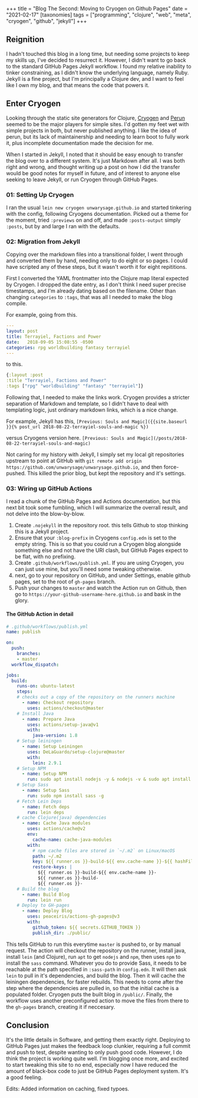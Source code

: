 +++
title = "Blog The Second: Moving to Cryogen on Github Pages"
date = "2021-02-17"
[taxonomies]
tags = ["programming", "clojure", "web", "meta", "cryogen", "github", "jekyll"]
+++

## Reignition
I hadn't touched this blog in a long time, but needing some projects to keep my skills up, I've decided to resurrect it.
However, I didn't want to go back to the standard GitHub Pages Jekyll workflow. I found my relative inability to tinker constraining,
as I didn't know the underlying language, namely Ruby. Jekyll is a fine project, but I'm principally a Clojure dev,
and I want to feel like I own my blog, and that means the code that powers it.

## Enter Cryogen
Looking through the static site generators for Clojure, [Cryogen](http://cryogenweb.org/) and [Perun](https://perun.io) seemed to be the major players for simple sites. I'd gotten my feet wet with simple projects in both, but never published anything. I like the idea of perun, but its lack of maintainership and needing to learn boot to fully work it, plus incomplete documentation made the decision for me.

When I started in Jekyll, I noted that it should be easy enough to transfer the blog over to a different system. It's just Markdown after all.
I was both right and wrong, and thought writing up a post on how I did the transfer would be good notes for myself in future, and of interest to anyone else seeking to leave Jekyll, or run Cryogen through GitHub Pages.

### 01: Setting Up Cryogen
I ran the usual `lein new cryogen unwarysage.github.io` and started tinkering with the config, following Cryogens documentation. Picked out a theme for the moment, tried `:previews` on and off, and made `:posts-output` simply `:posts`, but by and large I ran with the defaults.

### 02: Migration from Jekyll
Copying over the markdown files into a transitional folder, I went through and converted them by hand, needing only to do eight or so pages. I could have scripted any of these steps, but it wasn't worth it for eight repititions.

First I converted the YAML frontmatter into the Clojure map literal expected by Cryogen. I dropped the date entry, as I don't think I need super precise timestamps, and I'm already dating based on the filename.
Other than changing `categories` to `:tags`, that was all I needed to make the blog compile.

For example, going from this.
```yml
---
layout: post
title: Terrayiel, Factions and Power
date:   2018-09-05 15:08:55 -0500
categories: rpg worldbuilding fantasy terrayiel
---
```
to this.
```clojure
{:layout :post
:title "Terrayiel, Factions and Power"
:tags ["rpg" "worldbuilding" "fantasy" "terrayiel"]}
```
Following that, I needed to make the links work. Cryogen provides a stricter separation of Markdown and template, so I didn't have to deal with templating logic, just ordinary markdown links, which is a nice change.

For example, Jekyll has this,
`[Previous: Souls and Magic]({{site.baseurl }}{% post_url 2018-08-22-terrayiel-souls-and-magic %})`

versus Cryogens version here.
`[Previous: Souls and Magic](/posts/2018-08-22-terrayiel-souls-and-magic)`


Not caring for my history with Jekyll, I simply set my local git repositories upstream to point at GitHub with `git remote add origin https://github.com/unwarysage/unwarysage.github.io`, and then force-pushed.
This killed the prior blog, but kept the repository and it's settings.

### 03: Wiring up GitHub Actions
I read a chunk of the GitHub Pages and Actions documentation, but this next bit took some fumbling, which I will summarize the overrall result, and not delve into the blow-by-blow.

1. Create `.nojekyll` in the repository root. this tells Github to stop thinking this is a Jekyll project.
2. Ensure that your `:blog-prefix` in Cryogens `config.edn` is set to the empty string. This is so that you could run a Cryogen blog alongside something else and not have the URI clash, but GitHub Pages expect to be flat, with no prefixing.
3. Create `.github/workflows/publish.yml`. If you are using Cryogen, you can just use mine, but you'll need some tweaking otherwise.
4. next, go to your repository on GitHub, and under Settings, enable github pages, set to the root of `gh-pages` branch.
5. Push your changes to `master` and watch the Action run on Github, then go to `https://your-github-username-here.github.io` and bask in the glory.

#### The GitHub Action in detail

```yml
# .github/workflows/publish.yml
name: publish

on:
  push:
    branches:
    - master
  workflow_dispatch:

jobs:
  build:
    runs-on: ubuntu-latest
    steps:
    # checks out a copy of the repository on the runners machine
      - name: Checkout repository
        uses: actions/checkout@master
    # Install Java
      - name: Prepare Java
        uses: actions/setup-java@v1
        with:
          java-version: 1.8
    # Setup leiningen
      - name: Setup Leiningen
        uses: DeLaGuardo/setup-clojure@master
        with:
          lein: 2.9.1
    # Setup NPM
      - name: Setup NPM
        run: sudo apt install nodejs -y & nodejs -v & sudo apt install npm & npm -v
    # Setup Sass
      - name: Setup Sass
        run: sudo npm install sass -g
    # Fetch Lein Deps
      - name: Fetch deps
        run: lein deps
    # cache Clojure(java) dependencies
      - name: Cache Java modules
        uses: actions/cache@v2
        env:
          cache-name: cache-java-modules
        with:
          # npm cache files are stored in `~/.m2` on Linux/macOS
          path: ~/.m2
          key: ${{ runner.os }}-build-${{ env.cache-name }}-${{ hashFiles('**/package-lock.json') }}
          restore-keys: |
            ${{ runner.os }}-build-${{ env.cache-name }}-
            ${{ runner.os }}-build-
            ${{ runner.os }}-
    # Build the blog    
      - name: Build Blog
        run: lein run
    # Deploy to GH-pages
      - name: Deploy Blog
        uses: peaceiris/actions-gh-pages@v3
        with: 
          github_token: ${{ secrets.GITHUB_TOKEN }}
          publish_dir: ./public/
```
This tells GitHub to run this everytime `master` is pushed to, or by manual request. The action will checkout the repository on the runner, install java, install `lein` (and Clojure), run `apt` to  get `nodejs` and `npm`, then uses `npm` to install the `sass` command. Whatever you do to provide Sass, it needs to be reachable at the path specified in `:sass-path` in `config.edn`.
It will then ask `lein` to pull in it's dependencies, and build the blog. Then it will cache the leiningen dependencies, for faster rebuilds. This needs to come after the step where the dependencies are pulled in, so that the initial cache is a populated folder.
Cryogen puts the built blog in `/public/`. Finally, the workflow uses another preconfigured action to move the files from there to the `gh-pages` branch, creating it if neccesary.

## Conclusion
It's the little details in Software, and getting them exactly right. Deploying to GitHub Pages just makes the feedback loop clunkier, requiring a full commit and push to test, despite wanting to only push good code. However, I do think the project is working quite well. I'm blogging once more, and excited to start tweaking this site to no end, especially now I have reduced the amount of black-box code to just be GitHub Pages deployment system. It's a good feeling.

Edits:
Added information on caching, fixed typoes.